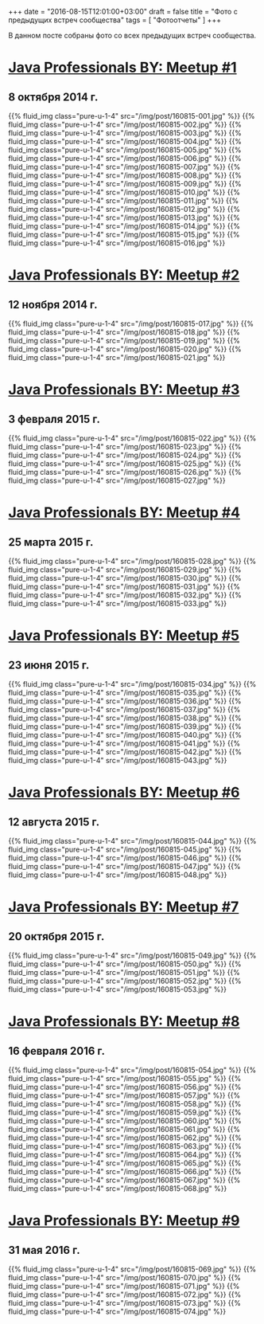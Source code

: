 +++
date = "2016-08-15T12:01:00+03:00"
draft = false
title = "Фото с предыдущих встреч сообщества"
tags = [
	"Фотоотчеты"
]
+++

В данном посте собраны фото со всех предыдущих встреч сообщества.

<!--more-->

[Java Professionals BY: Meetup #1](https://www.facebook.com/events/1509539712618583)
======

8 октября 2014 г.
------

{{% fluid_img class="pure-u-1-4" src="/img/post/160815-001.jpg" %}}
{{% fluid_img class="pure-u-1-4" src="/img/post/160815-002.jpg" %}}
{{% fluid_img class="pure-u-1-4" src="/img/post/160815-003.jpg" %}}
{{% fluid_img class="pure-u-1-4" src="/img/post/160815-004.jpg" %}}
{{% fluid_img class="pure-u-1-4" src="/img/post/160815-005.jpg" %}}
{{% fluid_img class="pure-u-1-4" src="/img/post/160815-006.jpg" %}}
{{% fluid_img class="pure-u-1-4" src="/img/post/160815-007.jpg" %}}
{{% fluid_img class="pure-u-1-4" src="/img/post/160815-008.jpg" %}}
{{% fluid_img class="pure-u-1-4" src="/img/post/160815-009.jpg" %}}
{{% fluid_img class="pure-u-1-4" src="/img/post/160815-010.jpg" %}}
{{% fluid_img class="pure-u-1-4" src="/img/post/160815-011.jpg" %}}
{{% fluid_img class="pure-u-1-4" src="/img/post/160815-012.jpg" %}}
{{% fluid_img class="pure-u-1-4" src="/img/post/160815-013.jpg" %}}
{{% fluid_img class="pure-u-1-4" src="/img/post/160815-014.jpg" %}}
{{% fluid_img class="pure-u-1-4" src="/img/post/160815-015.jpg" %}}
{{% fluid_img class="pure-u-1-4" src="/img/post/160815-016.jpg" %}}

[Java Professionals BY: Meetup #2](https://www.facebook.com/events/892764940748167)
======

12 ноября 2014 г.
------

{{% fluid_img class="pure-u-1-4" src="/img/post/160815-017.jpg" %}}
{{% fluid_img class="pure-u-1-4" src="/img/post/160815-018.jpg" %}}
{{% fluid_img class="pure-u-1-4" src="/img/post/160815-019.jpg" %}}
{{% fluid_img class="pure-u-1-4" src="/img/post/160815-020.jpg" %}}
{{% fluid_img class="pure-u-1-4" src="/img/post/160815-021.jpg" %}}

[Java Professionals BY: Meetup #3](https://www.facebook.com/events/1595884820634841)
======

3 февраля 2015 г.
------

{{% fluid_img class="pure-u-1-4" src="/img/post/160815-022.jpg" %}}
{{% fluid_img class="pure-u-1-4" src="/img/post/160815-023.jpg" %}}
{{% fluid_img class="pure-u-1-4" src="/img/post/160815-024.jpg" %}}
{{% fluid_img class="pure-u-1-4" src="/img/post/160815-025.jpg" %}}
{{% fluid_img class="pure-u-1-4" src="/img/post/160815-026.jpg" %}}
{{% fluid_img class="pure-u-1-4" src="/img/post/160815-027.jpg" %}}

[Java Professionals BY: Meetup #4](https://www.facebook.com/events/788805571203192)
======

25 марта 2015 г.
------

{{% fluid_img class="pure-u-1-4" src="/img/post/160815-028.jpg" %}}
{{% fluid_img class="pure-u-1-4" src="/img/post/160815-029.jpg" %}}
{{% fluid_img class="pure-u-1-4" src="/img/post/160815-030.jpg" %}}
{{% fluid_img class="pure-u-1-4" src="/img/post/160815-031.jpg" %}}
{{% fluid_img class="pure-u-1-4" src="/img/post/160815-032.jpg" %}}
{{% fluid_img class="pure-u-1-4" src="/img/post/160815-033.jpg" %}}

[Java Professionals BY: Meetup #5](https://www.facebook.com/events/1650848985133132)
======

23 июня 2015 г.
------

{{% fluid_img class="pure-u-1-4" src="/img/post/160815-034.jpg" %}}
{{% fluid_img class="pure-u-1-4" src="/img/post/160815-035.jpg" %}}
{{% fluid_img class="pure-u-1-4" src="/img/post/160815-036.jpg" %}}
{{% fluid_img class="pure-u-1-4" src="/img/post/160815-037.jpg" %}}
{{% fluid_img class="pure-u-1-4" src="/img/post/160815-038.jpg" %}}
{{% fluid_img class="pure-u-1-4" src="/img/post/160815-039.jpg" %}}
{{% fluid_img class="pure-u-1-4" src="/img/post/160815-040.jpg" %}}
{{% fluid_img class="pure-u-1-4" src="/img/post/160815-041.jpg" %}}
{{% fluid_img class="pure-u-1-4" src="/img/post/160815-042.jpg" %}}
{{% fluid_img class="pure-u-1-4" src="/img/post/160815-043.jpg" %}}

[Java Professionals BY: Meetup #6](https://www.facebook.com/events/1472923586336205)
======

12 августа 2015 г.
------

{{% fluid_img class="pure-u-1-4" src="/img/post/160815-044.jpg" %}}
{{% fluid_img class="pure-u-1-4" src="/img/post/160815-045.jpg" %}}
{{% fluid_img class="pure-u-1-4" src="/img/post/160815-046.jpg" %}}
{{% fluid_img class="pure-u-1-4" src="/img/post/160815-047.jpg" %}}
{{% fluid_img class="pure-u-1-4" src="/img/post/160815-048.jpg" %}}

[Java Professionals BY: Meetup #7](https://www.facebook.com/events/1502851573364899)
======

20 октября 2015 г.
------

{{% fluid_img class="pure-u-1-4" src="/img/post/160815-049.jpg" %}}
{{% fluid_img class="pure-u-1-4" src="/img/post/160815-050.jpg" %}}
{{% fluid_img class="pure-u-1-4" src="/img/post/160815-051.jpg" %}}
{{% fluid_img class="pure-u-1-4" src="/img/post/160815-052.jpg" %}}
{{% fluid_img class="pure-u-1-4" src="/img/post/160815-053.jpg" %}}

[Java Professionals BY: Meetup #8](https://www.facebook.com/events/1682509135338180)
======

16 февраля 2016 г.
------

{{% fluid_img class="pure-u-1-4" src="/img/post/160815-054.jpg" %}}
{{% fluid_img class="pure-u-1-4" src="/img/post/160815-055.jpg" %}}
{{% fluid_img class="pure-u-1-4" src="/img/post/160815-056.jpg" %}}
{{% fluid_img class="pure-u-1-4" src="/img/post/160815-057.jpg" %}}
{{% fluid_img class="pure-u-1-4" src="/img/post/160815-058.jpg" %}}
{{% fluid_img class="pure-u-1-4" src="/img/post/160815-059.jpg" %}}
{{% fluid_img class="pure-u-1-4" src="/img/post/160815-060.jpg" %}}
{{% fluid_img class="pure-u-1-4" src="/img/post/160815-061.jpg" %}}
{{% fluid_img class="pure-u-1-4" src="/img/post/160815-062.jpg" %}}
{{% fluid_img class="pure-u-1-4" src="/img/post/160815-063.jpg" %}}
{{% fluid_img class="pure-u-1-4" src="/img/post/160815-064.jpg" %}}
{{% fluid_img class="pure-u-1-4" src="/img/post/160815-065.jpg" %}}
{{% fluid_img class="pure-u-1-4" src="/img/post/160815-066.jpg" %}}
{{% fluid_img class="pure-u-1-4" src="/img/post/160815-067.jpg" %}}
{{% fluid_img class="pure-u-1-4" src="/img/post/160815-068.jpg" %}}

[Java Professionals BY: Meetup #9](https://www.facebook.com/events/940032022762180)
======

31 мая 2016 г.
------

{{% fluid_img class="pure-u-1-4" src="/img/post/160815-069.jpg" %}}
{{% fluid_img class="pure-u-1-4" src="/img/post/160815-070.jpg" %}}
{{% fluid_img class="pure-u-1-4" src="/img/post/160815-071.jpg" %}}
{{% fluid_img class="pure-u-1-4" src="/img/post/160815-072.jpg" %}}
{{% fluid_img class="pure-u-1-4" src="/img/post/160815-073.jpg" %}}
{{% fluid_img class="pure-u-1-4" src="/img/post/160815-074.jpg" %}}
